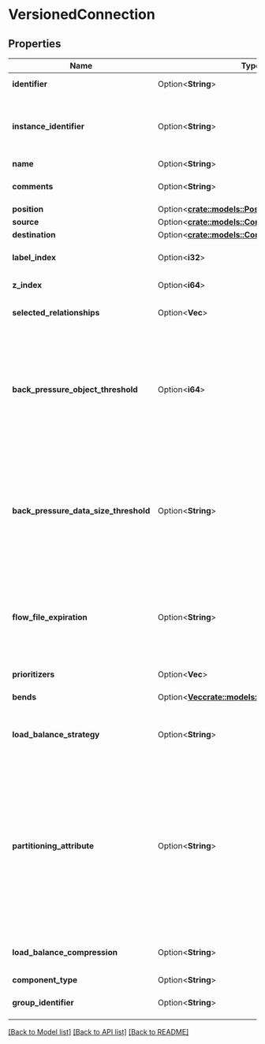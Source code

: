 # VersionedConnection

## Properties

Name | Type | Description | Notes
------------ | ------------- | ------------- | -------------
**identifier** | Option<**String**> | The component's unique identifier | [optional]
**instance_identifier** | Option<**String**> | The instance ID of an existing component that is described by this VersionedComponent, or null if this is not mapped to an instantiated component | [optional]
**name** | Option<**String**> | The component's name | [optional]
**comments** | Option<**String**> | The user-supplied comments for the component | [optional]
**position** | Option<[**crate::models::Position**](Position.md)> |  | [optional]
**source** | Option<[**crate::models::ConnectableComponent**](ConnectableComponent.md)> |  | [optional]
**destination** | Option<[**crate::models::ConnectableComponent**](ConnectableComponent.md)> |  | [optional]
**label_index** | Option<**i32**> | The index of the bend point where to place the connection label. | [optional]
**z_index** | Option<**i64**> | The z index of the connection. | [optional]
**selected_relationships** | Option<**Vec<String>**> | The selected relationship that comprise the connection. | [optional]
**back_pressure_object_threshold** | Option<**i64**> | The object count threshold for determining when back pressure is applied. Updating this value is a passive change in the sense that it won't impact whether existing files over the limit are affected but it does help feeder processors to stop pushing too much into this work queue. | [optional]
**back_pressure_data_size_threshold** | Option<**String**> | The object data size threshold for determining when back pressure is applied. Updating this value is a passive change in the sense that it won't impact whether existing files over the limit are affected but it does help feeder processors to stop pushing too much into this work queue. | [optional]
**flow_file_expiration** | Option<**String**> | The amount of time a flow file may be in the flow before it will be automatically aged out of the flow. Once a flow file reaches this age it will be terminated from the flow the next time a processor attempts to start work on it. | [optional]
**prioritizers** | Option<**Vec<String>**> | The comparators used to prioritize the queue. | [optional]
**bends** | Option<[**Vec<crate::models::Position>**](Position.md)> | The bend points on the connection. | [optional]
**load_balance_strategy** | Option<**String**> | The Strategy to use for load balancing data across the cluster, or null, if no Load Balance Strategy has been specified. | [optional]
**partitioning_attribute** | Option<**String**> | The attribute to use for partitioning data as it is load balanced across the cluster. If the Load Balance Strategy is configured to use PARTITION_BY_ATTRIBUTE, the value returned by this method is the name of the FlowFile Attribute that will be used to determine which node in the cluster should receive a given FlowFile. If the Load Balance Strategy is unset or is set to any other value, the Partitioning Attribute has no effect. | [optional]
**load_balance_compression** | Option<**String**> | Whether or not compression should be used when transferring FlowFiles between nodes | [optional]
**component_type** | Option<**String**> |  | [optional]
**group_identifier** | Option<**String**> | The ID of the Process Group that this component belongs to | [optional]

[[Back to Model list]](../README.md#documentation-for-models) [[Back to API list]](../README.md#documentation-for-api-endpoints) [[Back to README]](../README.md)


